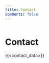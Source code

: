 ```yaml
---
title: Contact
comments: false
---
```

<div style="margin-top: 50px;">
  <h1> Contact </h1>
</div>

{{<contact_data>}}
